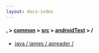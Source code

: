 ```yaml
---
layout: docs-index
---
```

#### [.](./../../../index) > [common](./../../index) > [src](./../index) > [androidTest](./index) > **/**

- [java / james / apreader / ](java/james/apreader/)
